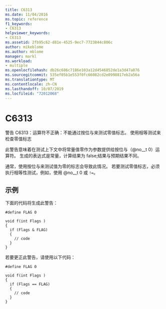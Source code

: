```yaml
---
title: C6313
ms.date: 11/04/2016
ms.topic: reference
f1_keywords:
- C6313
helpviewer_keywords:
- C6313
ms.assetid: 2fb95c62-d81e-4525-9ec7-7723844c806c
author: mikeblome
ms.author: mblome
manager: markl
ms.workload:
- multiple
ms.openlocfilehash: db26c686c7186e103a12d4546852de1a3d47a876
ms.sourcegitcommit: 535ef05b1e553f0fc66082cd2e0998817eb2a56a
ms.translationtype: MT
ms.contentlocale: zh-CN
ms.lasthandoff: 10/07/2019
ms.locfileid: "72012068"
---
```

# <a name="c6313"></a>C6313
警告 C6313：运算符不正确：不能通过按位与来测试零值标志。 使用相等测试来检查零值标志

 此警告意味着在测试上下文中将常量值零作为参数提供给按位与（@no__t 0）运算符。 生成的表达式是常量，计算结果为 false;结果与预期结果不同。

 通常，使用按位与来测试值为零的标志会导致此情况。 若要测试零值标志，必须执行相等性测试，例如，使用 @no__t 0 或 `!=`。

## <a name="example"></a>示例
 下面的代码将生成此警告：

```
#define FLAG 0

void f(int Flags )
{
  if (Flags & FLAG)
  {
    // code
  }
}
```

 若要更正此警告，请使用以下代码：

```
#define FLAG 0

void f(int Flags )
{
  if (Flags == FLAG)
  {
    // code
  }
}
```